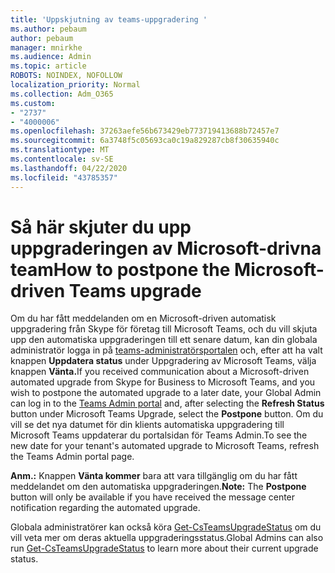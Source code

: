 ```yaml
---
title: 'Uppskjutning av teams-uppgradering '
ms.author: pebaum
author: pebaum
manager: mnirkhe
ms.audience: Admin
ms.topic: article
ROBOTS: NOINDEX, NOFOLLOW
localization_priority: Normal
ms.collection: Adm_O365
ms.custom:
- "2737"
- "4000006"
ms.openlocfilehash: 37263aefe56b673429eb773719413688b72457e7
ms.sourcegitcommit: 6a3748f5c05693ca0c19a829287cb8f30635940c
ms.translationtype: MT
ms.contentlocale: sv-SE
ms.lasthandoff: 04/22/2020
ms.locfileid: "43785357"
---
```

# <a name="how-to-postpone-the-microsoft-driven-teams-upgrade"></a><span data-ttu-id="fddde-102">Så här skjuter du upp uppgraderingen av Microsoft-drivna team</span><span class="sxs-lookup"><span data-stu-id="fddde-102">How to postpone the Microsoft-driven Teams upgrade</span></span>

<span data-ttu-id="fddde-103">Om du har fått meddelanden om en Microsoft-driven automatisk uppgradering från Skype för företag till Microsoft Teams, och du vill skjuta upp den automatiska uppgraderingen till ett senare datum, kan din globala administratör logga in på [teams-administratörsportalen](https://admin.teams.microsoft.com/dashboard) och, efter att ha valt knappen **Uppdatera status** under Uppgradering av Microsoft Teams, välja knappen **Vänta.**</span><span class="sxs-lookup"><span data-stu-id="fddde-103">If you received communication about a Microsoft-driven automated upgrade from Skype for Business to Microsoft Teams, and you wish to postpone the automated upgrade to a later date, your Global Admin can log in to the [Teams Admin portal](https://admin.teams.microsoft.com/dashboard) and, after selecting the **Refresh Status** button under Microsoft Teams Upgrade, select the **Postpone** button.</span></span> <span data-ttu-id="fddde-104">Om du vill se det nya datumet för din klients automatiska uppgradering till Microsoft Teams uppdaterar du portalsidan för Teams Admin.</span><span class="sxs-lookup"><span data-stu-id="fddde-104">To see the new date for your tenant's automated upgrade to Microsoft Teams, refresh the Teams Admin portal page.</span></span>

<span data-ttu-id="fddde-105">**Anm.:** Knappen **Vänta kommer** bara att vara tillgänglig om du har fått meddelandet om den automatiska uppgraderingen.</span><span class="sxs-lookup"><span data-stu-id="fddde-105">**Note:** The **Postpone** button will only be available if you have received the message center notification regarding the automated upgrade.</span></span> 

<span data-ttu-id="fddde-106">Globala administratörer kan också köra [Get-CsTeamsUpgradeStatus](https://docs.microsoft.com/powershell/module/skype/get-csteamsupgradestatus?view=skype-ps) om du vill veta mer om deras aktuella uppgraderingsstatus.</span><span class="sxs-lookup"><span data-stu-id="fddde-106">Global Admins can also run [Get-CsTeamsUpgradeStatus](https://docs.microsoft.com/powershell/module/skype/get-csteamsupgradestatus?view=skype-ps) to learn more about their current upgrade status.</span></span>
